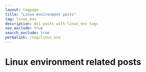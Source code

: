 ```yaml
---
layout: tagpage
title: "Linux environment posts"
tag: linux_env
description: All posts with linux_env tags
nav_exclude: true
search_exclude: true
permalink: /tag/linux_env
---
```


# Linux environment related posts




